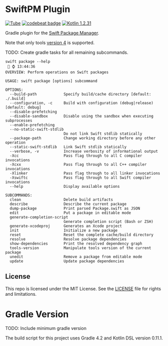 # SwiftPM Plugin

[![Tube](https://jenkins.log-g.co/buildStatus/icon?job=phatblat/SwiftPM-Plugin/master)](https://jenkins.log-g.co/job/phatblat/job/SwiftPM-Plugin/job/master/)
[![codebeat badge](https://codebeat.co/badges/7fcaa41d-d366-4904-8b7c-05ec91aebb85)](https://codebeat.co/projects/github-com-phatblat-swiftpm-plugin-master)
[![Kotlin 1.2.31](https://img.shields.io/badge/Kotlin-1.2.31-orange.svg?style=flat)](http://kotlinlang.org/)

Gradle plugin for the [Swift Package Manager](https://github.com/apple/swift-package-manager).

Note that only tools [version 4](https://github.com/apple/swift-package-manager/blob/master/Documentation/PackageDescriptionV4.md#packagedescription-api-version-4)
is supported.

TODO: Create gradle tasks for all remaining subcommands.

```
swift package --help                                                                                                                                                                                                                                                                             ⌚️ 13:44:36
OVERVIEW: Perform operations on Swift packages

USAGE: swift package [options] subcommand

OPTIONS:
  --build-path            Specify build/cache directory [default: ./.build]
  --configuration, -c     Build with configuration (debug|release) [default: debug]
  --disable-prefetching
  --disable-sandbox       Disable using the sandbox when executing subprocesses
  --enable-prefetching
  --no-static-swift-stdlib
                          Do not link Swift stdlib statically
  --package-path          Change working directory before any other operation
  --static-swift-stdlib   Link Swift stdlib statically
  --verbose, -v           Increase verbosity of informational output
  -Xcc                    Pass flag through to all C compiler invocations
  -Xcxx                   Pass flag through to all C++ compiler invocations
  -Xlinker                Pass flag through to all linker invocations
  -Xswiftc                Pass flag through to all Swift compiler invocations
  --help                  Display available options

SUBCOMMANDS:
  clean                   Delete build artifacts
  describe                Describe the current package
  dump-package            Print parsed Package.swift as JSON
  edit                    Put a package in editable mode
  generate-completion-script
                          Generate completion script (Bash or ZSH)
  generate-xcodeproj      Generates an Xcode project
  init                    Initialize a new package
  reset                   Reset the complete cache/build directory
  resolve                 Resolve package dependencies
  show-dependencies       Print the resolved dependency graph
  tools-version           Manipulate tools version of the current package
  unedit                  Remove a package from editable mode
  update                  Update package dependencies
```

## License

This repo is licensed under the MIT License. See the [LICENSE](LICENSE.md) file for rights and limitations.

# Gradle Version

TODO: Include minimum gradle version

The build script for this project uses Gradle 4.2 and Kotlin DSL version 0.11.1.
